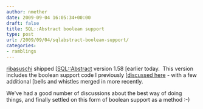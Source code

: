 ```yaml
---
author: nmether
date: 2009-09-04 16:05:34+00:00
draft: false
title: SQL::Abstract boolean support
type: post
url: /2009/09/04/sqlabstract-boolean-support/
categories:
- ramblings
---
```


[ribasuschi](http://search.cpan.org/~ribasushi/) shipped
[[SQL::Abstract](http://search.cpan.org/dist/SQL-Abstract/) version 1.58
[earlier today.  This version includes the boolean support code I previously
[[discussed here](/2009/05/11/extending-sqlabstract/) - with a few additional
[bells and whistles merged in more recently.

We've had a good number of discussions about the best way of doing things, and
finally settled on this form of boolean support as a method :-)
